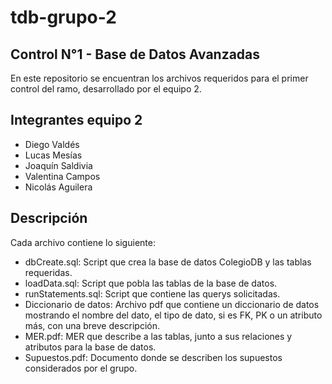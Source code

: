 # tdb-grupo-2
## Control N°1 - Base de Datos Avanzadas
En este repositorio se encuentran los archivos requeridos para el primer control del ramo, desarrollado por el equipo 2.

## Integrantes equipo 2
* Diego Valdés
* Lucas Mesías
* Joaquín Saldivia
* Valentina Campos
* Nicolás Aguilera

## Descripción
Cada archivo contiene lo siguiente:
* dbCreate.sql: Script que crea la base de datos ColegioDB y las tablas requeridas.
* loadData.sql: Script que pobla las tablas de la base de datos.
* runStatements.sql: Script que contiene las querys solicitadas.
* Diccionario de datos: Archivo pdf que contiene un diccionario de datos mostrando el nombre del dato, el tipo de dato, si es FK, PK o un atributo más, con una breve descripción.
* MER.pdf: MER que describe a las tablas, junto a sus relaciones y atributos para la base de datos.
* Supuestos.pdf: Documento donde se describen los supuestos considerados por el grupo.
